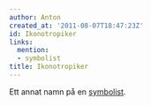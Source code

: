 ```yaml
---
author: Anton
created_at: '2011-08-07T18:47:23Z'
id: Ikonotropiker
links:
  mention:
  - symbolist
title: Ikonotropiker
---
```


Ett annat namn på en [symbolist].

  [symbolist]: symbolist
